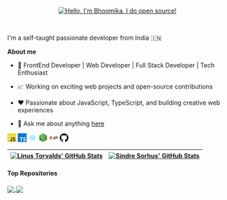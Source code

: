 <p align="center"><a href="https://mymapss.github.io"><img width="80%" alt="Hello, I'm Bhoomika. I do open source!" src="Hello! I’m Bhoomika.png" /></a></p>

<br />

I'm a self-taught passionate developer from India 🇮🇳

**About me**

- 💼 FrontEnd Developer | Web Developer | Full Stack Developer | Tech Enthusiast

- 📈 Working on exciting web projects and open-source contributions

- ❤️ Passionate about JavaScript, TypeScript, and building creative web experiences

- 💬 Ask me about anything [here](https://github.com/mymapss/mymapss/issues)

<code><img height="20" alt="javascript" src="https://raw.githubusercontent.com/github/explore/80688e429a7d4ef2fca1e82350fe8e3517d3494d/topics/javascript/javascript.png"></code>
<code><img height="20" alt="typescript" src="https://raw.githubusercontent.com/github/explore/80688e429a7d4ef2fca1e82350fe8e3517d3494d/topics/typescript/typescript.png"></code>
<code><img height="20" alt="react" src="https://raw.githubusercontent.com/github/explore/80688e429a7d4ef2fca1e82350fe8e3517d3494d/topics/react/react.png"></code>
<code><img height="20" alt="nodejs" src="https://raw.githubusercontent.com/github/explore/80688e429a7d4ef2fca1e82350fe8e3517d3494d/topics/nodejs/nodejs.png"></code>
<code><img height="20" alt="Git" src="https://raw.githubusercontent.com/github/explore/main/topics/git/git.png"></code>
<code><img height="20" alt="GitHub" src="https://raw.githubusercontent.com/github/explore/main/topics/github/github.png"></code>


| <a href="https://github.com/torvalds"><img align="center" src="https://github-readme-stats.vercel.app/api?username=torvalds&show_icons=true&include_all_commits=true&theme=buefy&hide_border=true" alt="Linus Torvalds' GitHub Stats" /></a> | <a href="https://github.com/sindresorhus"><img align="center" src="https://github-readme-stats.vercel.app/api?username=sindresorhus&show_icons=true&include_all_commits=true&theme=buefy&hide_border=true" alt="Sindre Sorhus' GitHub Stats" /></a> |
| ------------- | ------------- |


#### Top Repositories


<a href="https://github.com/mymapss/github-readme-stats">
  <img align="center" src="https://github-readme-stats.vercel.app/api/pin/?username=mymapss&repo=github-readme-stats&theme=buefy" />
</a>
<a href="https://github.com/mymapss/mymapss.github.io">
  <img align="center" src="https://github-readme-stats.vercel.app/api/pin/?username=mymapss&repo=mymapss.github.io&theme=buefy" />
</a>

<br />
<br />
